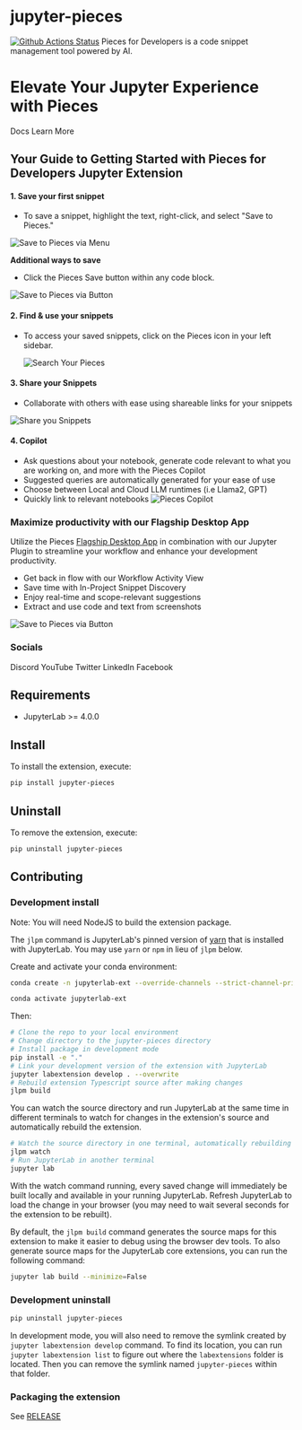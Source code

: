 # jupyter-pieces

[![Github Actions Status](/workflows/Build/badge.svg)](/actions/workflows/build.yml)
Pieces for Developers is a code snippet management tool powered by AI.

# Elevate Your Jupyter Experience with Pieces

<div class="nav">
    <a href="https://docs.pieces.app/extensions-plugins/jupyterlab" style="display: inline-block; text-decoration: none; border-radius: 4px;">Docs</a>		<a href="https://pieces.app" style="display: inline-block; text-decoration: none; border-radius: 4px;">Learn More</a>
</div>

## Your Guide to Getting Started with Pieces for Developers Jupyter Extension

#### 1. Save your first snippet

- To save a snippet, highlight the text, right-click, and select "Save to Pieces."

![Save to Pieces via Menu](https://storage.googleapis.com/pieces_multimedia/PROMOTIONAL/PIECES_FOR_DEVELOPERS/JUPYTER/MACOS/RIGHT-CLICK_SAVE/16X9/PIECES_FOR_DEVELOPERS-JUPYTER-RIGHT-CLICK_SAVE-MACOS-16X9-9_22_2023.GIF)

**Additional ways to save**

- Click the Pieces Save button within any code block.

![Save to Pieces via Button](https://storage.googleapis.com/pieces_multimedia/PROMOTIONAL/PIECES_FOR_DEVELOPERS/JUPYTER/MACOS/SAVE_TO_PIECES/16X9/PIECES_FOR_DEVELOPERS-JUPYTER-SAVE_TO_PIECES-MACOS-16X9-9_21_2023.GIF)

#### 2. Find & use your snippets

- To access your saved snippets, click on the Pieces icon in your left sidebar.

  ![Search Your Pieces](https://storage.googleapis.com/pieces_multimedia/PROMOTIONAL/PIECES_FOR_DEVELOPERS/JUPYTER/MACOS/SEARCH_AND_INSERT/16X9/PIECES_FOR_DEVELOPERS-JUPYTER-SEARCH_AND_INSERT-16X9-MACOS-6_22_2023.gif)

#### 3. Share your Snippets

- Collaborate with others with ease using shareable links for your snippets

![Share you Snippets](https://storage.googleapis.com/pieces_multimedia/PROMOTIONAL/PIECES_FOR_DEVELOPERS/JUPYTER/MACOS/SNIPPET_BUTTON_SHARE/16X9/PIECES_FOR_DEVELOPERS-JUPYTER-SNIPPET_BUTTON_SHARE-16X9-MACOS-6_22_2023.gif)

#### 4. Copilot

- Ask questions about your notebook, generate code relevant to what you are working on, and more with the Pieces Copilot
- Suggested queries are automatically generated for your ease of use
- Choose between Local and Cloud LLM runtimes (i.e Llama2, GPT)
- Quickly link to relevant notebooks
  ![Pieces Copilot](https://storage.googleapis.com/pieces_multimedia/PROMOTIONAL/PIECES_FOR_DEVELOPERS/JUPYTER/MACOS/GLOBAL_COPILOT/16X9/PIECES_FOR_DEVELOPERS-JUPYTER-GLOBAL_COPILOT-MACOS-16X9-9_26_2023.GIF)

### Maximize productivity with our Flagship Desktop App

Utilize the Pieces [Flagship Desktop App](https://pieces.app) in combination with our Jupyter Plugin to streamline your workflow and enhance your development productivity.

- Get back in flow with our Workflow Activity View
- Save time with In-Project Snippet Discovery
- Enjoy real-time and scope-relevant suggestions
- Extract and use code and text from screenshots

![Save to Pieces via Button](https://storage.googleapis.com/pieces_multimedia/PROMOTIONAL/PIECES_FOR_DEVELOPERS/JUPYTER/MACOS/WITH_DESKTOP_APP/16X9/PIECES_FOR_DEVELOPERS-JUPYTER-WITH_DESKTOP_APP-MACOS-6_22_2023.png)

<div class="nav">
    <h3>Socials</h3>
</div>
<div class="nav">
    <a href="https://discord.gg/5AN7rVXEES" style="display: inline-block; text-decoration: none; border-radius: 4px;">Discord</a>		<a href="https://www.youtube.com/@getpieces" style="display: inline-block; text-decoration: none; border-radius: 4px;">YouTube</a>		<a href="https://twitter.com/@getpieces" style="display: inline-block; text-decoration: none; border-radius: 4px;">Twitter</a>		<a href="https://www.linkedin.com/company/getpieces" style="display: inline-block; text-decoration: none; border-radius: 4px;">LinkedIn</a>		<a href="https://www.facebook.com/getpieces" style="display: inline-block; text-decoration: none; border-radius: 4px;">Facebook</a>
</div>

## Requirements

- JupyterLab >= 4.0.0

## Install

To install the extension, execute:

```bash
pip install jupyter-pieces
```

## Uninstall

To remove the extension, execute:

```bash
pip uninstall jupyter-pieces
```

## Contributing

### Development install

Note: You will need NodeJS to build the extension package.

The `jlpm` command is JupyterLab's pinned version of
[yarn](https://yarnpkg.com/) that is installed with JupyterLab. You may use
`yarn` or `npm` in lieu of `jlpm` below.

Create and activate your conda environment:

```bash
conda create -n jupyterlab-ext --override-channels --strict-channel-priority -c conda-forge -c nodefaults jupyterlab=4 nodejs=18 git copier=8 jinja2-time

conda activate jupyterlab-ext
```

Then:

```bash
# Clone the repo to your local environment
# Change directory to the jupyter-pieces directory
# Install package in development mode
pip install -e "."
# Link your development version of the extension with JupyterLab
jupyter labextension develop . --overwrite
# Rebuild extension Typescript source after making changes
jlpm build
```

You can watch the source directory and run JupyterLab at the same time in different terminals to watch for changes in the extension's source and automatically rebuild the extension.

```bash
# Watch the source directory in one terminal, automatically rebuilding when needed
jlpm watch
# Run JupyterLab in another terminal
jupyter lab
```

With the watch command running, every saved change will immediately be built locally and available in your running JupyterLab. Refresh JupyterLab to load the change in your browser (you may need to wait several seconds for the extension to be rebuilt).

By default, the `jlpm build` command generates the source maps for this extension to make it easier to debug using the browser dev tools. To also generate source maps for the JupyterLab core extensions, you can run the following command:

```bash
jupyter lab build --minimize=False
```

### Development uninstall

```bash
pip uninstall jupyter-pieces
```

In development mode, you will also need to remove the symlink created by `jupyter labextension develop`
command. To find its location, you can run `jupyter labextension list` to figure out where the `labextensions`
folder is located. Then you can remove the symlink named `jupyter-pieces` within that folder.

### Packaging the extension

See [RELEASE](RELEASE.md)
